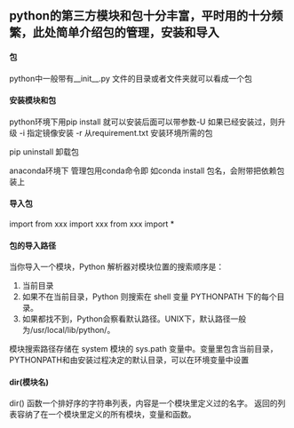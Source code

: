 ## python的第三方模块和包十分丰富，平时用的十分频繁，此处简单介绍包的管理，安装和导入

#### 包
python中一般带有__init__.py 文件的目录或者文件夹就可以看成一个包

#### 安装模块和包
python环境下用pip install 就可以安装后面可以带参数-U 如果已经安装过，则升级 -i 指定镜像安装  -r 从requirement.txt 安装环境所需的包

pip uninstall 卸载包

anaconda环境下  管理包用conda命令即 如conda install 包名，会附带把依赖包装上

#### 导入包
import
from xxx import xxx
from xxx import *

#### 包的导入路径
当你导入一个模块，Python 解析器对模块位置的搜索顺序是：
1. 当前目录
2. 如果不在当前目录，Python 则搜索在 shell 变量 PYTHONPATH 下的每个目录。
3. 如果都找不到，Python会察看默认路径。UNIX下，默认路径一般为/usr/local/lib/python/。

模块搜索路径存储在 system 模块的 sys.path 变量中。变量里包含当前目录，PYTHONPATH和由安装过程决定的默认目录，可以在环境变量中设置

#### dir(模块名)
dir() 函数一个排好序的字符串列表，内容是一个模块里定义过的名字。
返回的列表容纳了在一个模块里定义的所有模块，变量和函数。
